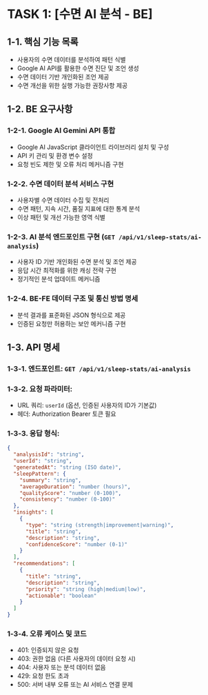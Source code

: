 # TASK 1: [수면 AI 분석 - BE]

## 1-1. 핵심 기능 목록
- 사용자의 수면 데이터를 분석하여 패턴 식별
- Google AI API를 활용한 수면 진단 및 조언 생성
- 수면 데이터 기반 개인화된 조언 제공
- 수면 개선을 위한 실행 가능한 권장사항 제공

## 1-2. BE 요구사항

### 1-2-1. Google AI Gemini API 통합
- Google AI JavaScript 클라이언트 라이브러리 설치 및 구성
- API 키 관리 및 환경 변수 설정
- 요청 빈도 제한 및 오류 처리 메커니즘 구현

### 1-2-2. 수면 데이터 분석 서비스 구현
- 사용자별 수면 데이터 수집 및 전처리
- 수면 패턴, 지속 시간, 품질 지표에 대한 통계 분석
- 이상 패턴 및 개선 가능한 영역 식별

### 1-2-3. AI 분석 엔드포인트 구현 (`GET /api/v1/sleep-stats/ai-analysis`)
- 사용자 ID 기반 개인화된 수면 분석 및 조언 제공
- 응답 시간 최적화를 위한 캐싱 전략 구현
- 정기적인 분석 업데이트 메커니즘

### 1-2-4. BE-FE 데이터 구조 및 통신 방법 명세
- 분석 결과를 표준화된 JSON 형식으로 제공
- 인증된 요청만 허용하는 보안 메커니즘 구현

## 1-3. API 명세

### 1-3-1. 엔드포인트: `GET /api/v1/sleep-stats/ai-analysis`

### 1-3-2. 요청 파라미터:
- URL 쿼리: `userId` (옵션, 인증된 사용자의 ID가 기본값)
- 헤더: Authorization Bearer 토큰 필요

### 1-3-3. 응답 형식:

```json
{
  "analysisId": "string",
  "userId": "string",
  "generatedAt": "string (ISO date)",
  "sleepPattern": {
    "summary": "string",
    "averageDuration": "number (hours)",
    "qualityScore": "number (0-100)",
    "consistency": "number (0-100)"
  },
  "insights": [
    {
      "type": "string (strength|improvement|warning)",
      "title": "string",
      "description": "string",
      "confidenceScore": "number (0-1)"
    }
  ],
  "recommendations": [
    {
      "title": "string",
      "description": "string",
      "priority": "string (high|medium|low)",
      "actionable": "boolean"
    }
  ]
}
```

### 1-3-4. 오류 케이스 및 코드
- 401: 인증되지 않은 요청
- 403: 권한 없음 (다른 사용자의 데이터 요청 시)
- 404: 사용자 또는 분석 데이터 없음
- 429: 요청 한도 초과
- 500: 서버 내부 오류 또는 AI 서비스 연결 문제
